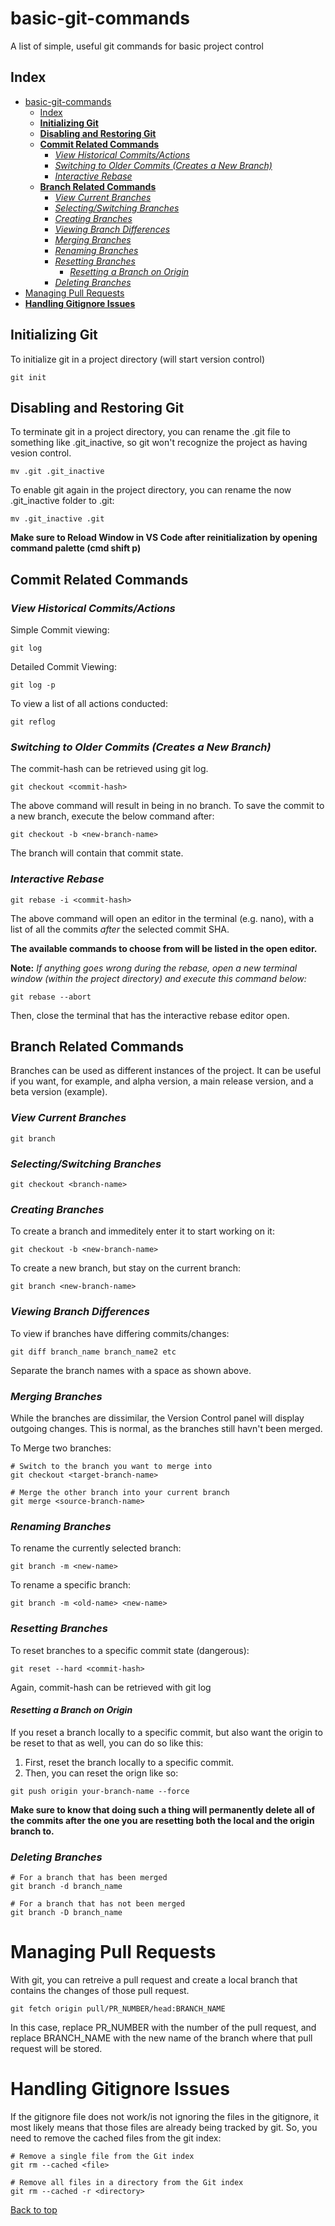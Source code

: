 # basic-git-commands
 A list of simple, useful git commands for basic project control
## Index
- [basic-git-commands](#basic-git-commands)
  - [Index](#index)
  - [**Initializing Git**](#initializing-git)
  - [**Disabling and Restoring Git**](#disabling-and-restoring-git)
  - [**Commit Related Commands**](#commit-related-commands)
    - [*View Historical Commits/Actions*](#view-historical-commitsactions)
    - [*Switching to Older Commits (Creates a New Branch)*](#switching-to-older-commits-creates-a-new-branch)
    - [*Interactive Rebase*](#interactive-rebase)
  - [**Branch Related Commands**](#branch-related-commands)
    - [*View Current Branches*](#view-current-branches)
    - [*Selecting/Switching Branches*](#selectingswitching-branches)
    - [*Creating Branches*](#creating-branches)
    - [*Viewing Branch Differences*](#viewing-branch-differences)
    - [*Merging Branches*](#merging-branches)
    - [*Renaming Branches*](#renaming-branches)
    - [*Resetting Branches*](#resetting-branches)
      - [*Resetting a Branch on Origin*](#resetting-a-branch-on-origin)
    - [*Deleting Branches*](#deleting-branches)
- [Managing Pull Requests](#managing-pull-requests)
- [**Handling Gitignore Issues**](#handling-gitignore-issues)

## **Initializing Git**
To initialize git in a project directory (will start version control)
```
git init
```
## **Disabling and Restoring Git**
To terminate git in a project directory, you can rename the .git file to something like .git_inactive, so git won't recognize the project as having vesion control.
```
mv .git .git_inactive
```
To enable git again in the project directory, you can rename the now .git_inactive folder to .git:
```
mv .git_inactive .git
```
**Make sure to Reload Window in VS Code after reinitialization by opening command palette (cmd shift p)**
## **Commit Related Commands**

### *View Historical Commits/Actions*

Simple Commit viewing:
```
git log
```
Detailed Commit Viewing:
```
git log -p
```
To view a list of all actions conducted:
```
git reflog
```
### *Switching to Older Commits (Creates a New Branch)*
The commit-hash can be retrieved using git log.
```
git checkout <commit-hash>
```
The above command will result in being in no branch. To save the commit to a new branch, execute the below command after:
```
git checkout -b <new-branch-name> 
```
The branch will contain that commit state. 
### *Interactive Rebase*
```
git rebase -i <commit-hash>
```
The above command will open an editor in the terminal (e.g. nano), with a list of all the commits *after* the selected commit SHA.

**The available commands to choose from will be listed in the open editor.**

**Note:** *If anything goes wrong during the rebase, open a new terminal window (within the project directory) and execute this command below:*

```
git rebase --abort
```
Then, close the terminal that has the interactive rebase editor open.

## **Branch Related Commands**
Branches can be used as different instances of the project. It can be useful if you want, for example, and alpha version, a main release version, and a beta version (example).
### *View Current Branches*
```
git branch
```
### *Selecting/Switching Branches*
```
git checkout <branch-name>
```
### *Creating Branches*
To create a branch and immeditely enter it to start working on it:
```
git checkout -b <new-branch-name>
```
To create a new branch, but stay on the current branch:
```
git branch <new-branch-name>
```
### *Viewing Branch Differences*
To view if branches have differing commits/changes:
```
git diff branch_name branch_name2 etc
```
Separate the branch names with a space as shown above.
### *Merging Branches*
While the branches are dissimilar, the Version Control panel will display outgoing changes. This is normal, as the branches still havn't been merged.

To Merge two branches:
```
# Switch to the branch you want to merge into
git checkout <target-branch-name>

# Merge the other branch into your current branch
git merge <source-branch-name>
```
### *Renaming Branches*
To rename the currently selected branch:
```
git branch -m <new-name>
```
To rename a specific branch:
```
git branch -m <old-name> <new-name>
```
### *Resetting Branches*
To reset branches to a specific commit state (dangerous):
```
git reset --hard <commit-hash>
```
Again, commit-hash can be retrieved with git log
#### *Resetting a Branch on Origin*
If you reset a branch locally to a specific commit, but also want the origin to be reset to that as well, you can do so like this:

1. First, reset the branch locally to a specific commit.
2. Then, you can reset the orign like so:
```
git push origin your-branch-name --force
```
**Make sure to know that doing such a thing will permanently delete all of the commits after the one you are resetting both the local and the origin branch to.**
### *Deleting Branches*
```
# For a branch that has been merged
git branch -d branch_name

# For a branch that has not been merged
git branch -D branch_name
```
# Managing Pull Requests
With git, you can retreive a pull request and create a local branch that contains the changes of those pull request.
```
git fetch origin pull/PR_NUMBER/head:BRANCH_NAME
```
In this case, replace PR_NUMBER with the number of the pull request, and replace BRANCH_NAME with the new name of the branch where that pull request will be stored.

# **Handling Gitignore Issues**
If the gitignore file does not work/is not ignoring the files in the gitignore, it most likely means that those files are already being tracked by git. So, you need to remove the cached files from the git index:
```
# Remove a single file from the Git index
git rm --cached <file>

# Remove all files in a directory from the Git index
git rm --cached -r <directory>
```
[Back to top](#basic-git-commands)